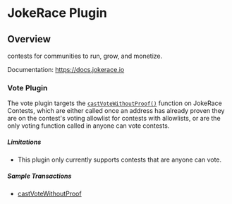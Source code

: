 # JokeRace Plugin

## Overview
contests for communities to run, grow, and monetize.

Documentation: https://docs.jokerace.io

### Vote Plugin

The vote plugin targets the [`castVoteWithoutProof()`](https://github.com/jk-labs-inc/jokerace/blob/2c92a4ba052d3c4bbf4b2a768ed43d28c90df160/packages/forge/src/governance/Governor.sol#L480) function on JokeRace Contests, which are either called once an address has already proven they are on the contest's voting allowlist for contests with allowlists, or are the only voting function called in anyone can vote contests.

##### Limitations
- This plugin only currently supports contests that are anyone can vote.

##### Sample Transactions
- [castVoteWithoutProof](https://optimistic.etherscan.io/tx/0x465dfa83d66c4536952a97958933bf695ec331051c5c012b4176ad216c458790)